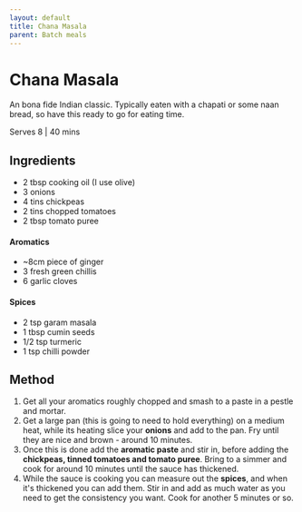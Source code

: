 ```yaml
---
layout: default
title: Chana Masala
parent: Batch meals
---
```


# Chana Masala

An bona fide Indian classic. Typically eaten with a chapati or some naan bread, so have this ready to go for eating time.

Serves 8 \| 40 mins

## Ingredients

- 2 tbsp cooking oil (I use olive)
- 3 onions
- 4 tins chickpeas
- 2 tins chopped tomatoes
- 2 tbsp tomato puree

#### Aromatics
- ~8cm piece of ginger
- 3 fresh green chillis
- 6 garlic cloves

#### Spices
- 2 tsp garam masala
- 1 tbsp cumin seeds
- 1/2 tsp turmeric
- 1 tsp chilli powder

## Method

1. Get all your aromatics roughly chopped and smash to a paste in a pestle and mortar.
1. Get a large pan (this is going to need to hold everything) on a medium heat, while its heating slice your **onions** and add to the pan. Fry until they are nice and brown - around 10 minutes.
1. Once this is done add the **aromatic paste** and stir in, before adding the **chickpeas, tinned tomatoes and tomato puree**. Bring to a simmer and cook for around 10 minutes until the sauce has thickened.
1. While the sauce is cooking you can measure out the **spices**, and when it's thickened you can add them. Stir in and add as much water as you need to get the consistency you want. Cook for another 5 minutes or so.